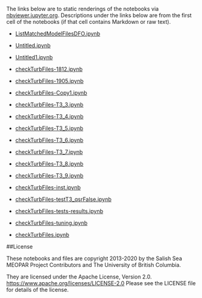 The links below are to static renderings of the notebooks via
[nbviewer.jupyter.org](https://nbviewer.jupyter.org/).
Descriptions under the links below are from the first cell of the notebooks
(if that cell contains Markdown or raw text).

* [ListMatchedModelFilesDFO.ipynb](https://nbviewer.jupyter.org/github/SalishSeaCast/analysis-elise-2/blob/master/notebooks/PARPaper/turbidityParam/ListMatchedModelFilesDFO.ipynb)  
    
* [Untitled.ipynb](https://nbviewer.jupyter.org/github/SalishSeaCast/analysis-elise-2/blob/master/notebooks/PARPaper/turbidityParam/Untitled.ipynb)  
    
* [Untitled1.ipynb](https://nbviewer.jupyter.org/github/SalishSeaCast/analysis-elise-2/blob/master/notebooks/PARPaper/turbidityParam/Untitled1.ipynb)  
    
* [checkTurbFiles-1812.ipynb](https://nbviewer.jupyter.org/github/SalishSeaCast/analysis-elise-2/blob/master/notebooks/PARPaper/turbidityParam/checkTurbFiles-1812.ipynb)  
    
* [checkTurbFiles-1905.ipynb](https://nbviewer.jupyter.org/github/SalishSeaCast/analysis-elise-2/blob/master/notebooks/PARPaper/turbidityParam/checkTurbFiles-1905.ipynb)  
    
* [checkTurbFiles-Copy1.ipynb](https://nbviewer.jupyter.org/github/SalishSeaCast/analysis-elise-2/blob/master/notebooks/PARPaper/turbidityParam/checkTurbFiles-Copy1.ipynb)  
    
* [checkTurbFiles-T3_3.ipynb](https://nbviewer.jupyter.org/github/SalishSeaCast/analysis-elise-2/blob/master/notebooks/PARPaper/turbidityParam/checkTurbFiles-T3_3.ipynb)  
    
* [checkTurbFiles-T3_4.ipynb](https://nbviewer.jupyter.org/github/SalishSeaCast/analysis-elise-2/blob/master/notebooks/PARPaper/turbidityParam/checkTurbFiles-T3_4.ipynb)  
    
* [checkTurbFiles-T3_5.ipynb](https://nbviewer.jupyter.org/github/SalishSeaCast/analysis-elise-2/blob/master/notebooks/PARPaper/turbidityParam/checkTurbFiles-T3_5.ipynb)  
    
* [checkTurbFiles-T3_6.ipynb](https://nbviewer.jupyter.org/github/SalishSeaCast/analysis-elise-2/blob/master/notebooks/PARPaper/turbidityParam/checkTurbFiles-T3_6.ipynb)  
    
* [checkTurbFiles-T3_7.ipynb](https://nbviewer.jupyter.org/github/SalishSeaCast/analysis-elise-2/blob/master/notebooks/PARPaper/turbidityParam/checkTurbFiles-T3_7.ipynb)  
    
* [checkTurbFiles-T3_8.ipynb](https://nbviewer.jupyter.org/github/SalishSeaCast/analysis-elise-2/blob/master/notebooks/PARPaper/turbidityParam/checkTurbFiles-T3_8.ipynb)  
    
* [checkTurbFiles-T3_9.ipynb](https://nbviewer.jupyter.org/github/SalishSeaCast/analysis-elise-2/blob/master/notebooks/PARPaper/turbidityParam/checkTurbFiles-T3_9.ipynb)  
    
* [checkTurbFiles-inst.ipynb](https://nbviewer.jupyter.org/github/SalishSeaCast/analysis-elise-2/blob/master/notebooks/PARPaper/turbidityParam/checkTurbFiles-inst.ipynb)  
    
* [checkTurbFiles-testT3_qsrFalse.ipynb](https://nbviewer.jupyter.org/github/SalishSeaCast/analysis-elise-2/blob/master/notebooks/PARPaper/turbidityParam/checkTurbFiles-testT3_qsrFalse.ipynb)  
    
* [checkTurbFiles-tests-results.ipynb](https://nbviewer.jupyter.org/github/SalishSeaCast/analysis-elise-2/blob/master/notebooks/PARPaper/turbidityParam/checkTurbFiles-tests-results.ipynb)  
    
* [checkTurbFiles-tuning.ipynb](https://nbviewer.jupyter.org/github/SalishSeaCast/analysis-elise-2/blob/master/notebooks/PARPaper/turbidityParam/checkTurbFiles-tuning.ipynb)  
    
* [checkTurbFiles.ipynb](https://nbviewer.jupyter.org/github/SalishSeaCast/analysis-elise-2/blob/master/notebooks/PARPaper/turbidityParam/checkTurbFiles.ipynb)  
    

##License

These notebooks and files are copyright 2013-2020
by the Salish Sea MEOPAR Project Contributors
and The University of British Columbia.

They are licensed under the Apache License, Version 2.0.
https://www.apache.org/licenses/LICENSE-2.0
Please see the LICENSE file for details of the license.
